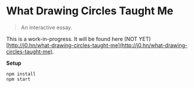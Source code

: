 # What Drawing Circles Taught Me

> An interactive essay.

This is a work-in-progress. It will be found here (NOT YET) [http://j0.hn/what-drawing-circles-taught-me](http://j0.hn/what-drawing-circles-taught-me).

__Setup__

```
npm install
npm start
```
